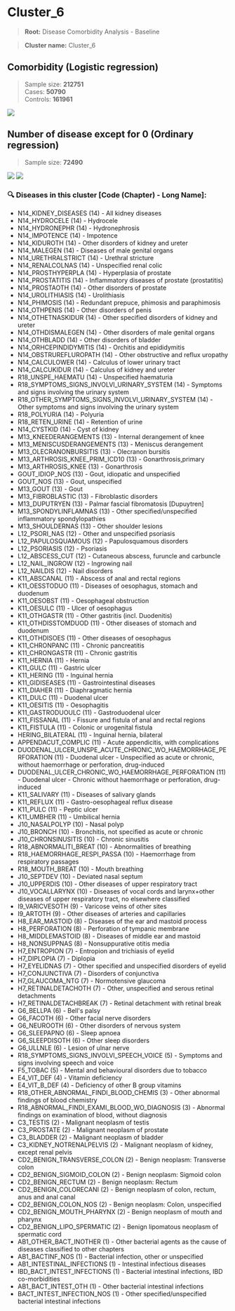 # Cluster_6
    
> **Root:** Disease Comorbidity Analysis - Baseline

> **Cluster name:** Cluster_6  

## Comorbidity (Logistic regression)
> Sample size: **212751**  
> Cases: **50790**  
> Controls: **161961**
<img src="/Cluster/Figures/Baseline/LG/Cluster_6.png" />
<CsvTable src="/public/Cluster/Data/Baseline/LG/LG_Cluster_6.csv" label="🔍 View full results" />

## Number of disease except for 0 (Ordinary regression)
> Sample size: **72490**
<img src="/Cluster/Figures/Baseline/Histogram/Cluster_6_ba.png" />
<CsvTable src="/public/Cluster/Data/Baseline/Histogram/Cluster_6_ba.csv" label="🔍 View full results" />
        
<img src="/Cluster/Figures/Baseline/ORD/Cluster_6.png" />
<CsvTable src="/public/Cluster/Data/Baseline/ORD/ORD_Cluster_6.csv" label="🔍 View full results" />

### 🔍 Diseases in this cluster [Code (Chapter) - Long Name]:
- N14_KIDNEY_DISEASES (14) - All kidney diseases
- N14_HYDROCELE (14) - Hydrocele
- N14_HYDRONEPHR (14) - Hydronephrosis
- N14_IMPOTENCE (14) - Impotence
- N14_KIDUROTH (14) - Other disorders of kidney and ureter
- N14_MALEGEN (14) - Diseases of male genital organs
- N14_URETHRALSTRICT (14) - Urethral stricture
- N14_RENALCOLNAS (14) - Unspecified renal colic
- N14_PROSTHYPERPLA (14) - Hyperplasia of prostate
- N14_PROSTATITIS (14) - Inflammatory diseases of prostate (prostatitis)
- N14_PROSTAOTH (14) - Other disorders of prostate
- N14_UROLITHIASIS (14) - Urolithiasis
- N14_PHIMOSIS (14) - Redundant prepuce, phimosis and paraphimosis
- N14_OTHPENIS (14) - Other disorders of penis
- N14_OTHETNASKIDUR (14) - Other specified disorders of kidney and ureter
- N14_OTHDISMALEGEN (14) - Other disorders of male genital organs
- N14_OTHBLADD (14) - Other disorders of  bladder
- N14_ORHCEPINDIDYMITIS (14) - Orchitis and epididymitis
- N14_OBSTRUREFLUROPATH (14) - Other obstructive and reflux uropathy
- N14_CALCULOWER (14) - Calculus of lower urinary tract
- N14_CALCUKIDUR (14) - Calculus of kidney and ureter
- R18_UNSPE_HAEMATU (14) - Unspecified haematuria
- R18_SYMPTOMS_SIGNS_INVOLVI_URINARY_SYSTEM (14) - Symptoms and signs involving the urinary system
- R18_OTHER_SYMPTOMS_SIGNS_INVOLVI_URINARY_SYSTEM (14) - Other symptoms and signs involving the urinary system
- R18_POLYURIA (14) - Polyuria
- R18_RETEN_URINE (14) - Retention of urine
- N14_CYSTKID (14) - Cyst of kidney
- M13_KNEEDERANGEMENTS (13) - Internal derangement of knee
- M13_MENISCUSDERANGEMENTS (13) - Meniscus derangement
- M13_OLECRANONBURSITIS (13) - Olecranon bursitis
- M13_ARTHROSIS_KNEE_PRIM_ICD10 (13) - Gonarthrosis,primary
- M13_ARTHROSIS_KNEE (13) - Gonarthrosis
- GOUT_IDIOP_NOS (13) - Gout, idiopatic and unspecified
- GOUT_NOS (13) - Gout, unspecified
- M13_GOUT (13) - Gout
- M13_FIBROBLASTIC (13) - Fibroblastic disorders
- M13_DUPUTRYEN (13) - Palmar fascial fibromatosis [Dupuytren]
- M13_SPONDYLINFLAMNAS (13) - Other specified/unspecified inflammatory spondylopathies
- M13_SHOULDERNAS (13) - Other shoulder lesions
- L12_PSORI_NAS (12) - Other and unspecified psoriasis
- L12_PAPULOSQUAMOUS (12) - Papulosquamous disorders
- L12_PSORIASIS (12) - Psoriasis
- L12_ABSCESS_CUT (12) - Cutaneous abscess, furuncle and carbuncle
- L12_NAIL_INGROW (12) - Ingrowing nail
- L12_NAILDIS (12) - Nail disorders
- K11_ABSCANAL (11) - Abscess of anal and rectal regions
- K11_OESSTODUO (11) - Diseases of oesophagus, stomach and duodenum
- K11_OESOBST (11) - Oesophageal obstruction
- K11_OESULC (11) - Ulcer of oesophagus
- K11_OTHGASTR (11) - Other gastritis (incl. Duodenitis)
- K11_OTHDISSTOMDUOD (11) - Other diseases of stomach and duodenum
- K11_OTHDISOES (11) - Other diseases of oesophagus
- K11_CHRONPANC (11) - Chronic pancreatitis
- K11_CHRONGASTR (11) - Chronic gastritis
- K11_HERNIA (11) - Hernia
- K11_GULC (11) - Gastric ulcer
- K11_HERING (11) - Inguinal hernia
- K11_GIDISEASES (11) - Gastrointestinal diseases
- K11_DIAHER (11) - Diaphragmatic hernia
- K11_DULC (11) - Duodenal ulcer
- K11_OESITIS (11) - Oesophagitis
- K11_GASTRODUOULC (11) - Gastroduodenal ulcer
- K11_FISSANAL (11) - Fissure and fistula of anal and rectal regions
- K11_FISTULA (11) - Colonic or urogenital fistula
- HERING_BILATERAL (11) - Inguinal hernia, bilateral
- APPENDACUT_COMPLIC (11) - Acute appendicitis, with complications
- DUODENAL_ULCER_UNSPE_ACUTE_CHRONIC_WO_HAEMORRHAGE_PERFORATION (11) - Duodenal ulcer - Unspecified as acute or chronic, without haemorrhage or perforation, drug-induced
- DUODENAL_ULCER_CHRONIC_WO_HAEMORRHAGE_PERFORATION (11) - Duodenal ulcer - Chronic without haemorrhage or perforation, drug-induced
- K11_SALIVARY (11) - Diseases of salivary glands
- K11_REFLUX (11) - Gastro-oesophageal reflux disease
- K11_PULC (11) - Peptic ulcer
- K11_UMBHER (11) - Umbilical hernia
- J10_NASALPOLYP (10) - Nasal polyp
- J10_BRONCH (10) - Bronchitis, not specified as acute or chronic
- J10_CHRONSINUSITIS (10) - Chronic sinusitis
- R18_ABNORMALITI_BREAT (10) - Abnormalities of breathing
- R18_HAEMORRHAGE_RESPI_PASSA (10) - Haemorrhage from respiratory passages
- R18_MOUTH_BREAT (10) - Mouth breathing
- J10_SEPTDEV (10) - Deviated nasal septum
- J10_UPPERDIS (10) - Other diseases of upper respiratory tract
- J10_VOCALLARYNX (10) - Diseases of vocal cords and larynx+other diseases of upper respiratory tract, no elsewhere classified
- I9_VARICVESOTH (9) - Varicose veins of other sites
- I9_ARTOTH (9) - Other diseases of arteries and capillaries
- H8_EAR_MASTOID (8) - Diseases of the ear and mastoid process
- H8_PERFORATION (8) - Perforation of tympanic membrane
- H8_MIDDLEMASTOID (8) - Diseases of middle ear and mastoid
- H8_NONSUPPNAS (8) - Nonsuppurative otitis media
- H7_ENTROPION (7) - Entropion and trichiasis of eyelid
- H7_DIPLOPIA (7) - Diplopia
- H7_EYELIDNAS (7) - Other specified and unspecified  disorders of eyelid
- H7_CONJUNCTIVA (7) - Disorders of conjunctiva
- H7_GLAUCOMA_NTG (7) - Normotensive glaucoma
- H7_RETINALDETACHOTH (7) - Other, unspecified and serous retinal detachments
- H7_RETINALDETACHBREAK (7) - Retinal detachment with retinal break
- G6_BELLPA (6) - Bell's palsy
- G6_FACOTH (6) - Other facial nerve disorders
- G6_NEUROOTH (6) - Other disorders of nervous system
- G6_SLEEPAPNO (6) - Sleep apnoea
- G6_SLEEPDISOTH (6) - Other sleep disorders
- G6_ULLNLE (6) - Lesion of ulnar nerve
- R18_SYMPTOMS_SIGNS_INVOLVI_SPEECH_VOICE (5) - Symptoms and signs involving speech and voice
- F5_TOBAC (5) - Mental and behavioural disorders due to tobacco
- E4_VIT_DEF (4) - Vitamin deficiency
- E4_VIT_B_DEF (4) - Deficiency of other B group vitamins
- R18_OTHER_ABNORMAL_FINDI_BLOOD_CHEMIS (3) - Other abnormal findings of blood chemistry
- R18_ABNORMAL_FINDI_EXAMI_BLOOD_WO_DIAGNOSIS (3) - Abnormal findings on examination of blood, without diagnosis
- C3_TESTIS (2) - Malignant neoplasm of testis
- C3_PROSTATE (2) - Malignant neoplasm of prostate
- C3_BLADDER (2) - Malignant neoplasm of bladder
- C3_KIDNEY_NOTRENALPELVIS (2) - Malignant neoplasm of kidney, except renal pelvis
- CD2_BENIGN_TRANSVERSE_COLON (2) - Benign neoplasm: Transverse colon
- CD2_BENIGN_SIGMOID_COLON (2) - Benign neoplasm: Sigmoid colon
- CD2_BENIGN_RECTUM (2) - Benign neoplasm: Rectum
- CD2_BENIGN_COLORECANI (2) - Benign neoplasm of colon, rectum, anus and anal canal
- CD2_BENIGN_COLON_NOS (2) - Benign neoplasm: Colon, unspecified
- CD2_BENIGN_MOUTH_PHARYNX (2) - Benign neoplasm of mouth and pharynx
- CD2_BENIGN_LIPO_SPERMATIC (2) - Benign lipomatous neoplasm of spermatic cord
- AB1_OTHER_BACT_INOTHER (1) - Other bacterial agents as the cause of diseases classified to other chapters
- AB1_BACTINF_NOS (1) - Bacterial infection, other or unspecified
- AB1_INTESTINAL_INFECTIONS (1) - Intestinal infectious diseases
- IBD_BACT_INTEST_INFECTIONS (1) - Bacterial intestinal infections, IBD co-morbidities
- AB1_BACT_INTEST_OTH (1) - Other bacterial intestinal infections
- BACT_INTEST_INFECTION_NOS (1) - Other specified/unspecified bacterial intestinal infections
